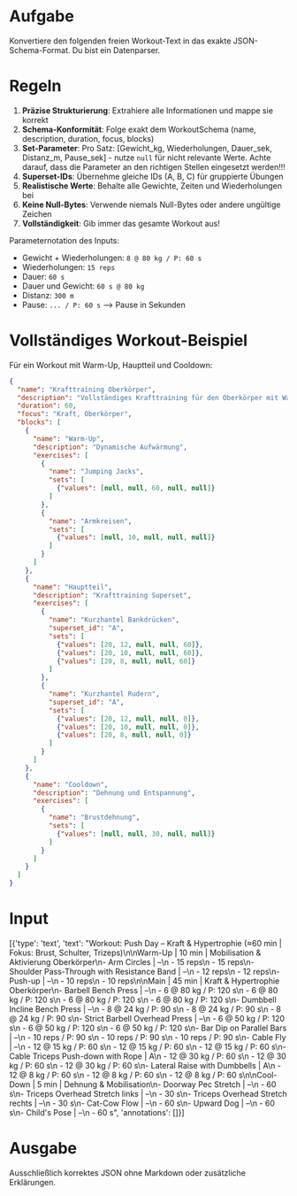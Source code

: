 # Aufgabe
Konvertiere den folgenden freien Workout-Text in das exakte JSON-Schema-Format. Du bist ein Datenparser.

# Regeln
1. **Präzise Strukturierung**: Extrahiere alle Informationen und mappe sie korrekt
2. **Schema-Konformität**: Folge exakt dem WorkoutSchema (name, description, duration, focus, blocks)
3. **Set-Parameter**: Pro Satz: [Gewicht_kg, Wiederholungen, Dauer_sek, Distanz_m, Pause_sek] - nutze `null` für nicht relevante Werte. Achte darauf, dass die Parameter an den richtigen Stellen eingesetzt werden!!!
4. **Superset-IDs**: Übernehme gleiche IDs (A, B, C) für gruppierte Übungen
5. **Realistische Werte**: Behalte alle Gewichte, Zeiten und Wiederholungen bei
6. **Keine Null-Bytes**: Verwende niemals Null-Bytes oder andere ungültige Zeichen
7. **Vollständigkeit**: Gib immer das gesamte Workout aus!

Parameternotation des Inputs:
- Gewicht + Wiederholungen: `8 @ 80 kg / P: 60 s`
- Wiederholungen: `15 reps`
- Dauer: `60 s`
- Dauer und Gewicht: `60 s @ 80 kg`
- Distanz: `300 m`
- Pause: `... / P: 60 s` --> Pause in Sekunden


# Vollständiges Workout-Beispiel
Für ein Workout mit Warm-Up, Hauptteil und Cooldown:
```json
{
  "name": "Krafttraining Oberkörper",
  "description": "Vollständiges Krafttraining für den Oberkörper mit Warm-Up und Cooldown",
  "duration": 60,
  "focus": "Kraft, Oberkörper",
  "blocks": [
    {
      "name": "Warm-Up",
      "description": "Dynamische Aufwärmung",
      "exercises": [
        {
          "name": "Jumping Jacks",
          "sets": [
            {"values": [null, null, 60, null, null]}
          ]
        },
        {
          "name": "Armkreisen",
          "sets": [
            {"values": [null, 10, null, null, null]}
          ]
        }
      ]
    },
    {
      "name": "Hauptteil",
      "description": "Krafttraining Superset",
      "exercises": [
        {
          "name": "Kurzhantel Bankdrücken",
          "superset_id": "A",
          "sets": [
            {"values": [20, 12, null, null, 60]},
            {"values": [20, 10, null, null, 60]},
            {"values": [20, 8, null, null, 60]}
          ]
        },
        {
          "name": "Kurzhantel Rudern",
          "superset_id": "A",
          "sets": [
            {"values": [20, 12, null, null, 0]},
            {"values": [20, 10, null, null, 0]},
            {"values": [20, 8, null, null, 0]}
          ]
        }
      ]
    },
    {
      "name": "Cooldown",
      "description": "Dehnung und Entspannung",
      "exercises": [
        {
          "name": "Brustdehnung",
          "sets": [
            {"values": [null, null, 30, null, null]}
          ]
        }
      ]
    }
  ]
}
```

# Input
[{'type': 'text', 'text': "Workout: Push Day – Kraft & Hypertrophie (≈60 min | Fokus: Brust, Schulter, Trizeps)\n\nWarm-Up | 10 min | Mobilisation & Aktivierung Oberkörper\n- Arm Circles | –\n    - 15 reps\n    - 15 reps\n- Shoulder Pass-Through with Resistance Band | –\n    - 12 reps\n    - 12 reps\n- Push-up | –\n    - 10 reps\n    - 10 reps\n\nMain | 45 min | Kraft & Hypertrophie Oberkörper\n- Barbell Bench Press | –\n    - 6 @ 80 kg / P: 120 s\n    - 6 @ 80 kg / P: 120 s\n    - 6 @ 80 kg / P: 120 s\n    - 6 @ 80 kg / P: 120 s\n- Dumbbell Incline Bench Press | –\n    - 8 @ 24 kg / P: 90 s\n    - 8 @ 24 kg / P: 90 s\n    - 8 @ 24 kg / P: 90 s\n- Strict Barbell Overhead Press | –\n    - 6 @ 50 kg / P: 120 s\n    - 6 @ 50 kg / P: 120 s\n    - 6 @ 50 kg / P: 120 s\n- Bar Dip on Parallel Bars | –\n    - 10 reps / P: 90 s\n    - 10 reps / P: 90 s\n    - 10 reps / P: 90 s\n- Cable Fly | –\n    - 12 @ 15 kg / P: 60 s\n    - 12 @ 15 kg / P: 60 s\n    - 12 @ 15 kg / P: 60 s\n- Cable Triceps Push-down with Rope | A\n    - 12 @ 30 kg / P: 60 s\n    - 12 @ 30 kg / P: 60 s\n    - 12 @ 30 kg / P: 60 s\n- Lateral Raise with Dumbbells | A\n    - 12 @ 8 kg / P: 60 s\n    - 12 @ 8 kg / P: 60 s\n    - 12 @ 8 kg / P: 60 s\n\nCool-Down | 5 min | Dehnung & Mobilisation\n- Doorway Pec Stretch | –\n    - 60 s\n- Triceps Overhead Stretch links | –\n    - 30 s\n- Triceps Overhead Stretch rechts | –\n    - 30 s\n- Cat-Cow Flow | –\n    - 60 s\n- Upward Dog | –\n    - 60 s\n- Child's Pose | –\n    - 60 s", 'annotations': []}]

# Ausgabe
Ausschließlich korrektes JSON ohne Markdown oder zusätzliche Erklärungen. 
